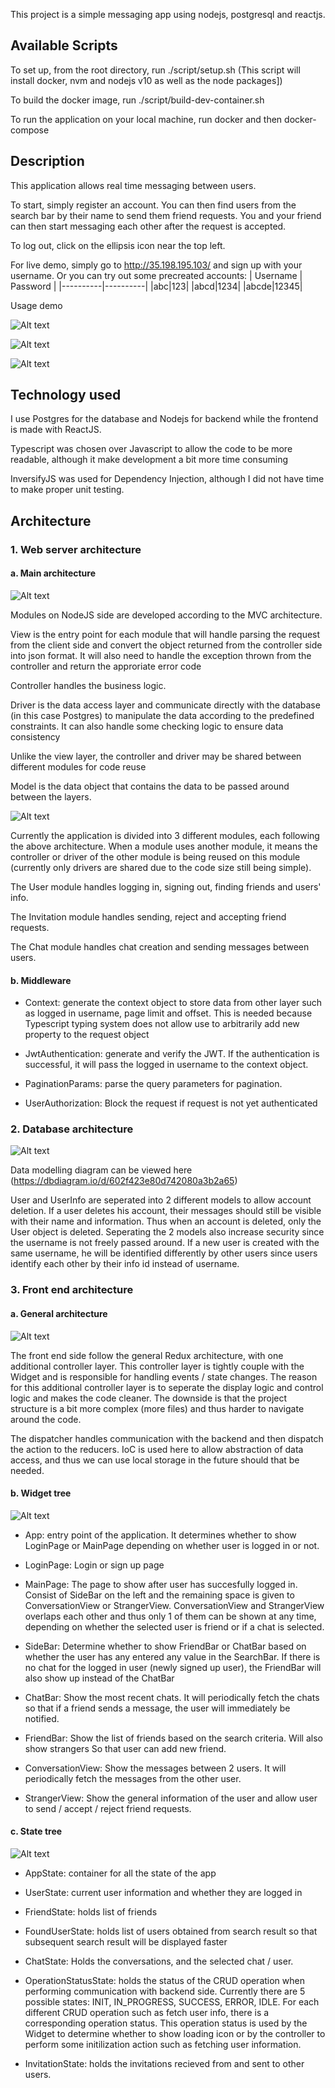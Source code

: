 This project is a simple messaging app using nodejs, postgresql and reactjs.
## Available Scripts

To set up, from the root directory, run ./script/setup.sh (This script will install docker, nvm and nodejs v10 as well as the node packages])

To build the docker image, run ./script/build-dev-container.sh

To run the application on your local machine, run docker and then docker-compose

## Description

This application allows real time messaging between users.

To start, simply register an account. You can then find users from the search bar by their name to send them friend requests. You and your friend can then start messaging each other after the request is accepted.

To log out, click on the ellipsis icon near the top left.

For live demo, simply go to http://35.198.195.103/ and sign up with your username. Or you can try out some precreated accounts:
| Username | Password |
|----------|----------|
|abc|123|
|abcd|1234|
|abcde|12345|

Usage demo

![Alt text](/docs/login.gif?raw=true "Log in demo")

![Alt text](/docs/sendmessage.gif?raw=true "send message demo")

![Alt text](/docs/logout.gif?raw=true "Log outdemo")

## Technology used

I use Postgres for the database and Nodejs for backend while the frontend is made with ReactJS.

Typescript was chosen over Javascript to allow the code to be more readable, although it make development a bit more time consuming

InversifyJS was used for Dependency Injection, although I did not have time to make proper unit testing.

## Architecture

### 1. Web server architecture

#### a. Main architecture

![Alt text](/docs/Pattern.jpg?raw=true "General module architectures")

Modules on NodeJS side are developed according to the MVC architecture. 

View is the entry point for each module that will handle parsing the request from the client side and convert the object returned from the controller side into json format. It will also need to handle the exception thrown from the controller and return the approriate error code

Controller handles the business logic.

Driver is the data access layer and communicate directly with the database (in this case Postgres) to manipulate the data according to the predefined constraints. It can also handle some checking logic to ensure data consistency

Unlike the view layer, the controller and driver may be shared between different modules for code reuse

Model is the data object that contains the data to be passed around between the layers.

![Alt text](/docs/MainPackages.jpg?raw=true "Main web server packages")

Currently the application is divided into 3 different modules, each following the above architecture. When a module uses another module, it means the controller or driver of the other module is being reused on this module (currently only drivers are shared due to the code size still being simple).

The User module handles logging in, signing out, finding friends and users' info. 

The Invitation module handles sending, reject and accepting friend requests.

The Chat module handles chat creation and sending messages between users.

#### b. Middleware
- Context: generate the context object to store data from other layer such as logged in username, page limit and offset. This is needed because Typescript typing system does not allow use to arbitrarily add new property to the request object

- JwtAuthentication: generate and verify the JWT. If the authentication is successful, it will pass the logged in username to the context object.

- PaginationParams: parse the query parameters for pagination.

- UserAuthorization: Block the request if request is not yet authenticated

### 2. Database architecture

![Alt text](/docs/DatabaseModels.png?raw=true "Database models")

Data modelling diagram can be viewed here (https://dbdiagram.io/d/602f423e80d742080a3b2a65)

User and UserInfo are seperated into 2 different models to allow account deletion. If a user deletes his account, their messages should still be visible with their name and information. Thus when an account is deleted, only the User object is deleted. Seperating the 2 models also increase security since the username is not freely passed around. If a new user is created with the same username, he will be identified differently by other users since users identify each other by their info id instead of username.

### 3. Front end architecture

#### a. General architecture

![Alt text](/docs/Redux.jpg?raw=true "Front end redux architecture")

The front end side follow the general Redux architecture, with one additional controller layer. This controller layer is tightly couple with the Widget and is responsible for handling events / state changes. The reason for this additional controller layer is to seperate the display logic and control logic and makes the code cleaner. The downside is that the project structure is a bit more complex (more files) and thus harder to navigate around the code.

The dispatcher handles communication with the backend and then dispatch the action to the reducers. IoC is used here to allow abstraction of data access, and thus we can use local storage in the future should that be needed.

#### b. Widget tree

![Alt text](/docs/WidgetTree.jpg?raw=true "Widget tree")

- App: entry point of the application. It determines whether to show LoginPage or MainPage depending on whether user is logged in or not.

- LoginPage: Login or sign up page

- MainPage: The page to show after user has succesfully logged in. Consist of SideBar on the left and the remaining space is given to ConversationView or StrangerView. ConversationView and StrangerView overlaps each other and thus only 1 of them can be shown at any time, depending on whether the selected user is friend or if a chat is selected.

- SideBar: Determine whether to show FriendBar or ChatBar based on whether the user has any entered any value in the SearchBar. If there is no chat for the logged in user (newly signed up user), the FriendBar will also show up instead of the ChatBar

- ChatBar: Show the most recent chats. It will periodically fetch the chats so that if a friend sends a message, the user will immediately be notified.

- FriendBar: Show the list of friends based on the search criteria. Will also show strangers So that user can add new friend.

- ConversationView: Show the messages between 2 users. It will periodically fetch the messages from the other user.

- StrangerView: Show the general information of the user and allow user to send / accept / reject friend requests.

#### c. State tree

![Alt text](/docs/StateTree.jpg?raw=true "State tree")

- AppState: container for all the state of the app

- UserState: current user information and whether they are logged in

- FriendState: holds list of friends

- FoundUserState: holds list of users obtained from search result so that subsequent search result will be displayed faster

- ChatState: Holds the conversations, and the selected chat / user.

- OperationStatusState: holds the status of the CRUD operation when performing communication with backend side. Currently there are 5 possible states: INIT, IN_PROGRESS, SUCCESS, ERROR, IDLE. For each different CRUD operation such as fetch user info, there is a corresponding operation status. This operation status is used by the Widget to determine whether to show loading icon or by the controller to perform some initilization action such as fetching user information.

- InvitationState: holds the invitations recieved from and sent to other users.